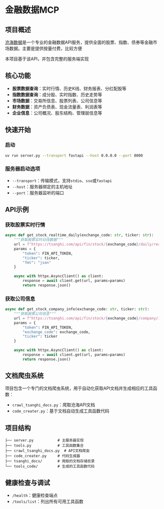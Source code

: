 # 金融数据MCP

## 项目概述

[沧海数据](https://tsanghi.com)是一个专业的金融数据API服务，提供全面的股票、指数、债券等金融市场数据。主要是提供按量付费，比较方便

本项目基于该API，并包含完整的服务端实现

## 核心功能

- **股票数据查询**：实时行情、历史K线、财务报表、分红配股等
- **指数数据查询**：成分股、实时指数、历史走势等
- **市场数据**：交易所信息、股票列表、公司信息等
- **财务数据**：资产负债表、现金流量表、利润表等
- **企业信息**：公司概况、股东结构、管理层信息等

## 快速开始

### 启动

```bash
uv run server.py --transport fastapi --host 0.0.0.0 --port 8000
```

### 服务器启动选项

- `--transport`：传输模式，支持`stdio`、`sse`或`fastapi`
- `--host`：服务器绑定的主机地址
- `--port`：服务器监听的端口

## API示例

### 获取股票实时行情

```python
async def get_stock_realtime_daily(exchange_code: str, ticker: str):
    """获取股票实时日线数据"""
    url = f"https://tsanghi.com/api/fin/stock/{exchange_code}/daily/realtime"
    params = {
        "token": FIN_API_TOKEN,
        "ticker": ticker,
        "fmt": "json"
    }
    
    async with httpx.AsyncClient() as client:
        response = await client.get(url, params=params)
        return response.json()
```

### 获取公司信息

```python
async def get_stock_company_info(exchange_code: str, ticker: str):
    """获取股票公司信息"""
    url = f"https://tsanghi.com/api/fin/stock/{exchange_code}/company/info"
    params = {
        "token": FIN_API_TOKEN,
        "exchange_code": exchange_code,
        "ticker": ticker
    }
    
    async with httpx.AsyncClient() as client:
        response = await client.get(url, params=params)
        return response.json()
```

## 文档爬虫系统

项目包含一个专门的文档爬虫系统，用于自动化获取API文档并生成相应的工具函数：

- `crawl_tsanghi_docs.py`：爬取沧海API文档
- `code_creater.py`：基于文档自动生成工具函数代码

## 项目结构

```
├── server.py           # 主服务器实现
├── tools.py            # 工具函数集合
├── crawl_tsanghi_docs.py  # API文档爬虫
├── code_creater.py     # 代码生成器
├── tsanghi_docs/       # 爬取的文档存储目录
└── tools_code/         # 生成的工具函数代码
```

## 健康检查与调试

- `/health`：健康检查端点
- `/tools/list`：列出所有可用工具函数

